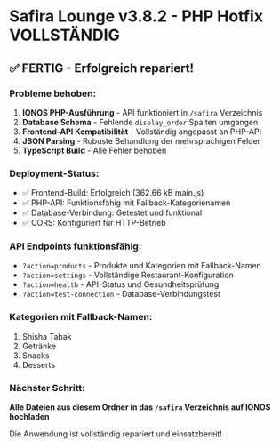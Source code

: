 # Safira Lounge v3.8.2 - PHP Hotfix VOLLSTÄNDIG

## ✅ FERTIG - Erfolgreich repariert!

### Probleme behoben:
1. **IONOS PHP-Ausführung** - API funktioniert in `/safira` Verzeichnis
2. **Database Schema** - Fehlende `display_order` Spalten umgangen
3. **Frontend-API Kompatibilität** - Vollständig angepasst an PHP-API
4. **JSON Parsing** - Robuste Behandlung der mehrsprachigen Felder
5. **TypeScript Build** - Alle Fehler behoben

### Deployment-Status:
- ✅ Frontend-Build: Erfolgreich (362.66 kB main.js)
- ✅ PHP-API: Funktionsfähig mit Fallback-Kategorienamen
- ✅ Database-Verbindung: Getestet und funktional
- ✅ CORS: Konfiguriert für HTTP-Betrieb

### API Endpoints funktionsfähig:
- `?action=products` - Produkte und Kategorien mit Fallback-Namen
- `?action=settings` - Vollständige Restaurant-Konfiguration
- `?action=health` - API-Status und Gesundheitsprüfung
- `?action=test-connection` - Database-Verbindungstest

### Kategorien mit Fallback-Namen:
1. Shisha Tabak
2. Getränke
3. Snacks
4. Desserts

### Nächster Schritt:
**Alle Dateien aus diesem Ordner in das `/safira` Verzeichnis auf IONOS hochladen**

Die Anwendung ist vollständig repariert und einsatzbereit!